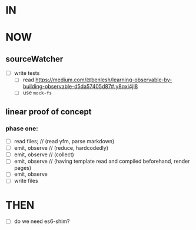 # IN

# NOW
## sourceWatcher
- [ ] write tests
    - [ ] read https://medium.com/@benlesh/learning-observable-by-building-observable-d5da57405d87#.y8qxi4jl8 
    - [ ] use `mock-fs`

## linear proof of concept
### phase one:
- [ ] read files;
// (read yfm, parse markdown)
- [ ] emit, observe
// (reduce, hardcodedly)
- [ ] emit, observe
// (collect)
- [ ] emit, observe
// (having template read and compiled beforehand, render pages)
- [ ] emit, observe
- [ ] write files

# THEN
- [ ] do we need es6-shim?

